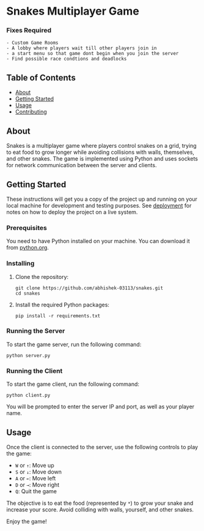 # Snakes Multiplayer Game

### Fixes Required

    - Custom Game Rooms
    - A lobby where players wait till other players join in
    - a start menu so that game dont begin when you join the server
    - Find possible race condtions and deadlocks

## Table of Contents

- [About](#about)
- [Getting Started](#getting_started)
- [Usage](#usage)
- [Contributing](../CONTRIBUTING.md)

## About <a name = "about"></a>

Snakes is a multiplayer game where players control snakes on a grid, trying to eat food to grow longer while avoiding collisions with walls, themselves, and other snakes. The game is implemented using Python and uses sockets for network communication between the server and clients.

## Getting Started <a name = "getting_started"></a>

These instructions will get you a copy of the project up and running on your local machine for development and testing purposes. See [deployment](#deployment) for notes on how to deploy the project on a live system.

### Prerequisites

You need to have Python installed on your machine. You can download it from [python.org](https://www.python.org/).

### Installing

1. Clone the repository:

   ```
   git clone https://github.com/abhishek-03113/snakes.git
   cd snakes
   ```

2. Install the required Python packages:
   ```
   pip install -r requirements.txt
   ```

### Running the Server

To start the game server, run the following command:

```
python server.py
```

### Running the Client

To start the game client, run the following command:

```
python client.py
```

You will be prompted to enter the server IP and port, as well as your player name.

## Usage <a name = "usage"></a>

Once the client is connected to the server, use the following controls to play the game:

- `W` or `↑`: Move up
- `S` or `↓`: Move down
- `A` or `←`: Move left
- `D` or `→`: Move right
- `Q`: Quit the game

The objective is to eat the food (represented by `*`) to grow your snake and increase your score. Avoid colliding with walls, yourself, and other snakes.

Enjoy the game!

